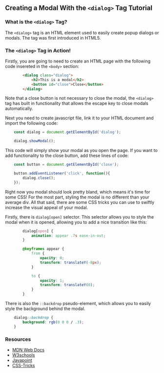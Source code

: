 ## Creating a Modal With the ```<dialog>``` Tag Tutorial

### What is the ```<dialog>``` Tag?

The ```<dialog>``` tag is an HTML element used to easily create popup dialogs or modals. The tag was first introduced in HTML5.

### The ```<dialog>``` Tag in Action!

Firstly, you are going to need to create an HTML page with the following code insereted in the ```<body>``` section:
```html
        <dialog class="dialog">
            <h2>This is a modal</h2>
            <button id="close">Close</button>
        </dialog>
```
Note that a close button is not necessary to close the modal, the ```<dialog>``` tag has built in functionality that allows the escape key to close modals automatically.

Next you need to create javascript file, link it to your HTML document and import the following code:
```javascript
    const dialog = document.getElementById('dialog');

    dialog.showModal();
```
This code will simply show your modal as you open the page. If you want to add functionality to the close button, add these lines of code:
```javascript
    const button = document.getElementById('close');

    button.addEventListener('click', function(){
        dialog.close();
    });
```

Right now you modal should look pretty bland, which means it's time for some CSS! For the most part, styling the modal is no different than your average div. All that said, there are some CSS tricks you can use to swiftly increase the visual appeal of your modal.

Firstly, there is ```dialog[open]``` selector. This selector allows you to style the modal when it is opened, allowing you to add a nice transition like this:
```css
        dialog[open] {
            animation: appear .7s ease-in-out;
        }

        @keyframes appear {
            from {
                opacity: 0;
                transform: translateY(-8px);
            }

            to {
                opacity: 1;
                transform: translateY(0);
            }
        }
```

There is also the ```::backdrop``` pseudo-element, which allows you to easily style the background behind the modal.
```css
    dialog::backdrop {
        background: rgb(0 0 0 / .3);
    }
```

### Resources
- [MDN Web Docs](https://developer.mozilla.org/en-US/docs/Web/HTML/Element/dialog)
- [W3schools](https://www.w3schools.com/tags/tag_dialog.asp)
- [Javapoint](https://www.javatpoint.com/html-dialog-tag)
- [CSS-Tricks](https://css-tricks.com/some-hands-on-with-the-html-dialog-element/s)